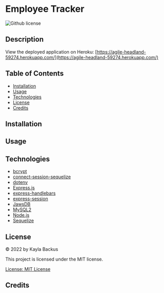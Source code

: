 # Employee Tracker
![Github license](https://img.shields.io/badge/license-MIT-blue.svg)

## Description
View the deployed application on Heroku: [https://agile-headland-59274.herokuapp.com/](https://agile-headland-59274.herokuapp.com/)

## Table of Contents
- [Installation](#installation)
- [Usage](#usage)
- [Technologies](#technologies)
- [License](#license)
- [Credits](#credits)

## Installation

## Usage

## Technologies
- [bcrypt](https://www.npmjs.com/package/bcrypt)
- [connect-session-sequelize](https://www.npmjs.com/package/connect-session-sequelize)
- [dotenv](https://www.npmjs.com/package/dotenv)
- [Express.js](https://expressjs.com/)
- [express-handlebars](https://www.npmjs.com/package/express-handlebars)
- [express-session](https://www.npmjs.com/package/express-session)
- [JawsDB](https://elements.heroku.com/addons/jawsdb)
- [MySQL2](https://www.npmjs.com/package/mysql2)
- [Node.js](https://nodejs.dev/)
- [Sequelize](https://www.npmjs.com/package/sequelize)

## License
&copy; 2022 by Kayla Backus

This project is licensed under the MIT license.

[License: MIT License](https://opensource.org/licenses/MIT)

## Credits